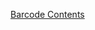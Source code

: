 [Barcode Contents](https://github.com/zxing/zxing/wiki/Barcode-Contents#wi-fi-network-config-android-ios-11)